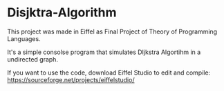 # Disjktra-Algorithm
This project was made in Eiffel as Final Project of Theory of Programming Languages.

It's a simple consolse program that simulates DIjkstra Algortihm in a undirected graph.

If you want to use the code, download Eiffel Studio to edit and compile:
https://sourceforge.net/projects/eiffelstudio/


